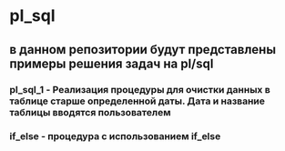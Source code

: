 # pl_sql
## в данном репозитории будут представлены примеры решения задач на pl/sql
### pl_sql_1 - Реализация процедуры для очистки данных в таблице старше определенной даты. Дата и название таблицы вводятся пользователем
### if_else - процедура с использованием if_else 
